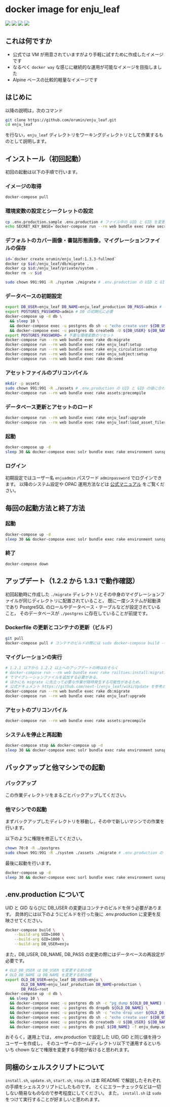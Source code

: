 # docker image for enju_leaf

![](https://img.shields.io/docker/cloud/automated/orumin/enju_leaf.svg?style#flat-square)
![](https://img.shields.io/docker/cloud/build/orumin/enju_leaf.svg?style#flat-square)
![](https://img.shields.io/microbadger/image-size/orumin/enju_leaf.svg?style#flat-square)
![](https://img.shields.io/microbadger/layers/orumin/enju_leaf.svg?style#flat-square)

## これは何ですか

- 公式では VM が用意されていますがより手軽に試すために作成したイメージです
- なるべく `docker way` な感じに継続的な運用が可能なイメージを目指しました
- Alpine ベースの比較的軽量なイメージです

## はじめに

以降の説明は，次のコマンド

```sh
git clone https://github.com/orumin/enju_leaf.git
cd enju_leaf
```

を行ない，`enju_leaf` ディレクトリをワーキングディレクトリとして作業するものとして説明します。

## インストール（初回起動）

初回の起動は以下の手順で行います。

### イメージの取得

```sh
docker-compose pull
```

### 環境変数の設定とシークレットの設定

```sh
cp .env.production.sample .env.production # ファイル中の UID と GID を変更する際には docker-compose build が必要。後述。
echo SECRET_KEY_BASE=`docker-compose run --rm web bundle exec rake secret` >> .env.production
```

### デフォルトのカバー画像・書誌形態画像，マイグレーションファイルの保存

```sh
id=`docker create orumin/enju_leaf:1.3.3-fullmod`
docker cp $id:/enju_leaf/db/migrate .
docker cp $id:/enju_leaf/private/system .
docker rm -v $id

sudo chown 991:991 -R ./system ./migrate # .env.production の UID と GID の値に合わせる
```

### データベースの初期設定

```sh
export DB_USER=enju_leaf DB_NAME=enju_leaf_production DB_PASS=admin # .env.production に合わせる
export POSTGRES_PASSWORD=admin # DB の初期化に必要
docker-compose up -d db \
  && sleep 10 \
  && docker-compose exec -u postgres db sh -c "echo create user ${DB_USER} with password \'${DB_PASS}\' createdb\; | psql -f -" \
  && docker-compose exec -u postgres db createdb -U ${DB_USER} ${DB_NAME}
export POSTGRES_PASSWORD= # 不要な環境変数のリセット
docker-compose run --rm web bundle exec rake db:migrate
docker-compose run --rm web bundle exec rake enju_leaf:setup
docker-compose run --rm web bundle exec rake enju_circulation:setup
docker-compose run --rm web bundle exec rake enju_subject:setup
docker-compose run --rm web bundle exec rake db:seed
```

### アセットファイルのプリコンパイル

```sh
mkdir -p assets
sudo chown 991:991 -R ./assets # .env.production の UID と GID の値に合わせる
docker-compose run --rm web bundle exec rake assets:precompile
```

### データベース更新とアセットのロード

```sh
docker-compose run --rm web bundle exec rake enju_leaf:upgrade
docker-compose run --rm web bundle exec rake enju_leaf:load_asset_files
```

### 起動

```sh
docker-compose up -d
sleep 30 && docker-compose exec solr bundle exec rake environment sunspot:reindex
```

### ログイン

初期設定ではユーザー名 `enjuadmin` パスワード `adminpassword` でログインできます。
以降のシステム設定や OPAC 運用方法などは [公式マニュアル](https://next-l.github.io/manual/1.3/) をご覧ください。

## 毎回の起動方法と終了方法

### 起動

```sh
docker-compose up -d
sleep 30 && docker-compose exec solr bundle exec rake environment sunspot:reindex
```

### 終了

```sh
docker-compose down
```

## アップデート（1.2.2 から 1.3.1 で動作確認）

初回起動時に作成した `./migrate` ディレクトリとその中身のマイグレーションファイルが同じディレクトリに配置されていること，
既に一度システムが起動済であり PostgreSQL のロールやデータベース・テーブルなどが設定されていること，
そのデータベースが `./postgres` に存在していることが前提です。

### Dockerfile の更新とコンテナの更新（ビルド）

```sh
git pull
docker-compose pull # コンテナのビルドの際には sudo docker-compose build --pull
```

### マイグレーションの実行

```sh
# 1.2.1 以下から 1.2.2 以上へのアップデートの時はおそらく
# docker-compose run --rm web bundle exec rake railties:install:migrations
# でマイグレーションファイルを追加する必要がある。
# ほかにも migrate に先立って必要な作業が随時発生する可能性があるため，
# 公式ドキュメント https://github.com/next-l/enju_leaf/wiki/Update を参考の上で実施すること
docker-compose run --rm web bundle exec rake db:migrate
docker-compose run --rm web bundle exec rake enju_leaf:upgrade
```

### アセットのプリコンパイル

```sh
docker-compose run --rm web bundle exec rake assets:precompile
```

### システムを停止と再起動

```sh
docker-compose stop && docker-compose up -d
sleep 30 && docker-compose exec solr bundle exec rake environment sunspot:reindex
```

## バックアップと他マシンでの起動

### バックアップ

この作業ディレクトリをまるごとバックアップしてください。

### 他マシンでの起動

まずバックアップしたディレクトリを移動し，その中で新しいマシンでの作業を行います。

以下のように権限を修正してください。

```sh
chown 70:0 -R ./postgres
sudo chown 991:991 -R ./system ./assets ./migrate # .env.production の UID と GID の値に合わせる
```

最後に起動を行います。

```sh
docker-compose up -d
sleep 30 && docker-compose exec sorl bundle exec rake environment sunspot:reindex
```

## .env.production について

UID と GID ならびに DB_USER の変更はコンテナのビルドを伴う必要があります。
具体的には以下のようにビルドを行った後に .env.production に変更を反映させてください。

```sh
docker-compose build \
    --build-arg UID=1000 \
    --build-arg GID=1000 \
    --build-arg DB_USER=enju
```

また，DB_USER, DB_NAME, DB_PASS の変更の際にはデータベースの再設定が必要です。

```sh
# OLD_DB_USER は DB_USER を変更する前の値
# OLD_DB_NAME は DB_NAME を変更する前の値
export OLD_DB_USER=enju_leaf DB_USER=enju \
       OLD_DB_NAME=enju_leaf_production DB_NAME=production \
       DB_PASS=root
docker-compose up -d db \
  && sleep 10 \
  && docker-compose exec -u postgres db sh -c "pg_dump ${OLD_DB_NAME} > enju_dump.sql" \
  && docker-compose exec -u postgres db dropdb ${OLD_DB_NAME} \
  && docker-compose exec -u postgres db sh -c "echo drop user ${OLD_DB_USER} | psql -f -" \
  && docker-compose exec -u postgres db sh -c "echo create user ${DB_USER} with password \'${DB_PASS}\' createdb\; | psql -f -" \
  && docker-compose exec -u postgres db createdb -U ${DB_USER} ${DB_NAME}
  && docker-compose exec -u postgres db psql ${DB_NAME} -f enju_dump.sql
```

おそらく，運用上では，.env.production で設定した UID, GID と同じ値を持つユーザーを作成し，
そのユーザーのホームディレクトリ以下で運用するといちいち chown などで権限を変更する手間が省けると思われます。

## 同梱のシェルスクリプトについて

`install.sh`, `update.sh`, `start.sh`, `stop.sh` は本 README で解説したそれぞれの手順をシェルスクリプトにしたものです。
とくにエラーチェックなどは一切しない簡易なものなので参考程度にしてください。
また， `install.sh` は `sudo` をつけて実行することが好ましいと思われます。
